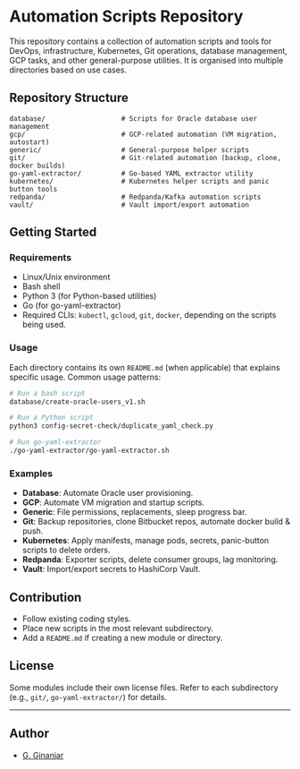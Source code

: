 # Automation Scripts Repository

This repository contains a collection of automation scripts and tools for DevOps, infrastructure, Kubernetes, Git operations, database management, GCP tasks, and other general-purpose utilities. It is organised into multiple directories based on use cases.

## Repository Structure

```
database/                   # Scripts for Oracle database user management
gcp/                        # GCP-related automation (VM migration, autostart)
generic/                    # General-purpose helper scripts
git/                        # Git-related automation (backup, clone, docker builds)
go-yaml-extractor/          # Go-based YAML extractor utility
kubernetes/                 # Kubernetes helper scripts and panic button tools
redpanda/                   # Redpanda/Kafka automation scripts
vault/                      # Vault import/export automation
```

## Getting Started

### Requirements

* Linux/Unix environment
* Bash shell
* Python 3 (for Python-based utilities)
* Go (for go-yaml-extractor)
* Required CLIs: `kubectl`, `gcloud`, `git`, `docker`, depending on the scripts being used.

### Usage

Each directory contains its own `README.md` (when applicable) that explains specific usage. Common usage patterns:

```bash
# Run a bash script
database/create-oracle-users_v1.sh

# Run a Python script
python3 config-secret-check/duplicate_yaml_check.py

# Run go-yaml-extractor
./go-yaml-extractor/go-yaml-extractor.sh
```

### Examples

* **Database**: Automate Oracle user provisioning.
* **GCP**: Automate VM migration and startup scripts.
* **Generic**: File permissions, replacements, sleep progress bar.
* **Git**: Backup repositories, clone Bitbucket repos, automate docker build & push.
* **Kubernetes**: Apply manifests, manage pods, secrets, panic-button scripts to delete orders.
* **Redpanda**: Exporter scripts, delete consumer groups, lag monitoring.
* **Vault**: Import/export secrets to HashiCorp Vault.

## Contribution

* Follow existing coding styles.
* Place new scripts in the most relevant subdirectory.
* Add a `README.md` if creating a new module or directory.

## License

Some modules include their own license files. Refer to each subdirectory (e.g., `git/`, `go-yaml-extractor/`) for details.

---

## Author
- [G. Ginanjar](https://github.com/gitaginanjar)
